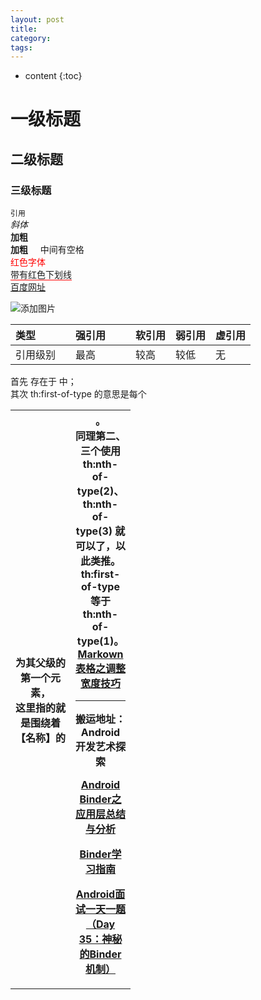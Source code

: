 ```yaml
---
layout: post
title:
category:
tags:
---
```

* content
{:toc}

# 一级标题
## 二级标题
### 三级标题

`引用`  
*斜体*  
**加粗**   
**加粗**&#160;&#160;&#160;&#160;  中间有空格   
<font color="#ff000" > 红色字体 </font>   
<span style="border-bottom:1px solid red;"> 带有红色下划线 </span>   
[百度网址](http://www.baidu.com)  

![添加图片](https://github.com/hoyouly/BlogResource/raw/master/imges/tcp_three_hand.png)


<style>
table th:first-of-type {
	width: 80px;
}
table th:nth-of-type(2) {
  	width: 80px;
}
</style>

| 类型 | 强引用 | 软引用 | 弱引用 | 虚引用 |
|:----|:------|:------| :------|:------|
|引用级别|最高|较高|较低|无|



首先 <th> 存在于 <table> 中；   
其次 th:first-of-type 的意思是每个 <th> 为其父级的第一个元素，   
这里指的就是围绕着【名称】的 <th>。   
同理第二、三个使用 th:nth-of-type(2)、th:nth-of-type(3) 就可以了，以此类推。  
th:first-of-type 等于 th:nth-of-type(1)。
[Markown 表格之调整宽度技巧](https://blog.csdn.net/maxsky/article/details/54666998)


---
搬运地址：
Android 开发艺术探索

[Android Binder之应用层总结与分析](http://blog.csdn.net/qian520ao/article/details/78089877)

[Binder学习指南](http://weishu.me/2016/01/12/binder-index-for-newer/)

[Android面试一天一题（Day 35：神秘的Binder机制）](https://www.jianshu.com/p/c7bcb4c96b38)
